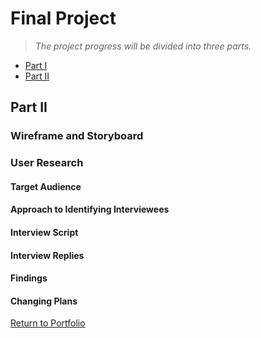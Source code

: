 # Final Project 
> *The project progress will be divided into three parts.*  
* [Part I](https://andreywc.github.io/94870-portfolio/final_project_andrey_chang.html)  
* [Part II](https://andreywc.github.io/94870-portfolio/final_project_part2_andrey_chang.html)
  
## Part II  
### Wireframe and Storyboard 
### User Research 
#### Target Audience
#### Approach to Identifying Interviewees
#### Interview Script
#### Interview Replies
#### Findings
#### Changing Plans

[Return to Portfolio](https://andreywc.github.io/94870-portfolio/)

